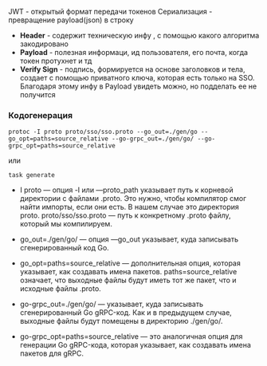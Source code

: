 

JWT - открытый формат передачи токенов
Сериализация  - превращение payload(json) в строку
- **Header** - содержит техническую инфу , с помощью какого алгоритма закодировано
- **Payload** - полезная информаци, ид пользователя, его почта, когда токен протухнет  и тд
- **Verify Sign** - подпись, формируется на основе заголовков и тела, создает с помощью приватного ключа, которая есть только на SSO. Благодаря этому инфу в Payload увидеть можно, но подделать ее не получится



### Кодогенерация
    protoc -I proto proto/sso/sso.proto --go_out=./gen/go --go_opt=paths=source_relative --go-grpc_out=./gen/go/ --go-grpc_opt=paths=source_relative

или

    task generate

- I proto — опция -I или —proto_path указывает путь к корневой директории с файлами .proto. Это нужно, чтобы компилятор смог найти импорты, если они есть. В нашем случае это директория proto.
proto/sso/sso.proto — путь к конкретному .proto файлу, который мы компилируем.

- go_out=./gen/go/ — опция —go_out указывает, куда записывать сгенерированный код Go.
- go_opt=paths=source_relative — дополнительная опция, которая указывает, как создавать имена пакетов. paths=source_relative означает, что выходные файлы будут иметь тот же пакет, что и исходные файлы .proto.
- go-grpc_out=./gen/go/ — указывает, куда записывать сгенерированный Go gRPC-код. Как и в предыдущем случае, выходные файлы будут помещены в директорию ./gen/go/.
- go-grpc_opt=paths=source_relative — это аналогичная опция для генерации Go gRPC-кода, которая указывает, как создавать имена пакетов для gRPC.
